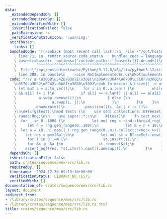 ```yaml
---
data:
  _extendedDependsOn: []
  _extendedRequiredBy: []
  _extendedVerifiedWith: []
  _isVerificationFailed: false
  _pathExtension: rs
  _verificationStatusIcon: ':warning:'
  attributes:
    links: []
  bundledCode: "Traceback (most recent call last):\n  File \"/opt/hostedtoolcache/Python/3.12.8/x64/lib/python3.12/site-packages/onlinejudge_verify/documentation/build.py\"\
    , line 71, in _render_source_code_stat\n    bundled_code = language.bundle(stat.path,\
    \ basedir=basedir, options={'include_paths': [basedir]}).decode()\n          \
    \         ^^^^^^^^^^^^^^^^^^^^^^^^^^^^^^^^^^^^^^^^^^^^^^^^^^^^^^^^^^^^^^^^^^^^^^^^^^^^^^^^^\n\
    \  File \"/opt/hostedtoolcache/Python/3.12.8/x64/lib/python3.12/site-packages/onlinejudge_verify/languages/rust.py\"\
    , line 288, in bundle\n    raise NotImplementedError\nNotImplementedError\n"
  code: "/// a \u306B\u542B\u307E\u308C\u306A\u3044\u6700\u5C0F\u306E\u975E\u8CA0\u6574\
    \u6570\u3092\u6C42\u3081\u308B\u3002\npub fn mex(a: &[usize]) -> usize {\n   \
    \ let mut a = a.to_vec();\n    for i in 0..a.len() {\n        while i < a.len()\
    \ && a[i] != i {\n            if a[i] >= a.len() || a[i] == a[a[i]] {\n      \
    \          a.swap_remove(i);\n            } else {\n                let j = a[i];\n\
    \                a.swap(i, j);\n            }\n        }\n    }\n    a.iter()\n\
    \        .enumerate()\n        .position(|(i, &x)| x != i)\n        .unwrap_or(a.len())\n\
    }\n\n#[cfg(test)]\nmod tests {\n    use std::collections::BTreeSet;\n\n    use\
    \ rand::Rng;\n\n    use super::*;\n\n    #[test]\n    fn test_mex() {\n      \
    \  for _ in 0..1000 {\n            let mut rng = rand::thread_rng();\n       \
    \     let n = rng.gen_range(0..100);\n            let m = n + 10;\n          \
    \  let a = (0..n).map(|_| rng.gen_range(0..m)).collect::<Vec<_>>();\n        \
    \    let res = mex(&a);\n\n            let mut st = BTreeSet::new();\n       \
    \     for i in 0..=m {\n                st.insert(i);\n            }\n       \
    \     for &x in &a {\n                st.remove(&x);\n            }\n        \
    \    assert_eq!(res, *st.iter().next().unwrap());\n        }\n    }\n}\n"
  dependsOn: []
  isVerificationFile: false
  path: crates/sequence/mex/src/lib.rs
  requiredBy: []
  timestamp: '2024-12-30 09:13:10+00:00'
  verificationStatus: LIBRARY_NO_TESTS
  verifiedWith: []
documentation_of: crates/sequence/mex/src/lib.rs
layout: document
redirect_from:
- /library/crates/sequence/mex/src/lib.rs
- /library/crates/sequence/mex/src/lib.rs.html
title: crates/sequence/mex/src/lib.rs
---
```

